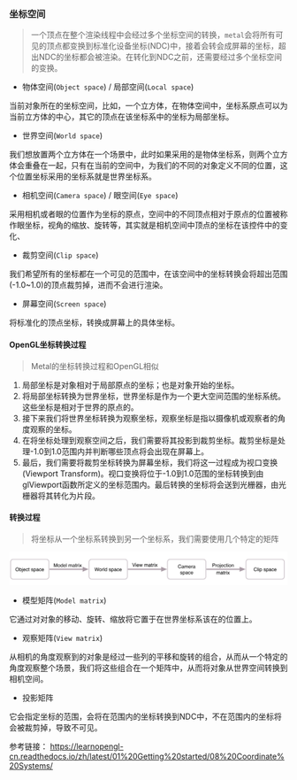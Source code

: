 ### 坐标空间

> 一个顶点在整个渲染线程中会经过多个坐标空间的转换，`metal`会将所有可见的顶点都变换到标准化设备坐标(NDC)中，接着会转会成屏幕的坐标，超出NDC的坐标都会被渲染。在转化到NDC之前，还需要经过多个坐标空间的变换。

* 物体空间(`Object space`) / 局部空间(`Local space`)

当前对象所在的坐标空间，比如，一个立方体，在物体空间中，坐标系原点可以为当前立方体的中心，其它的顶点在该坐标系中的坐标为局部坐标。

* 世界空间(`World space`)

我们想放置两个立方体在一个场景中，此时如果采用的是物体坐标系，则两个立方体会重叠在一起，只有在当前的空间中，为我们的不同的对象定义不同的位置，这个位置坐标采用的坐标系就是世界坐标系。

* 相机空间(`Camera space`) / 眼空间(`Eye space`)

采用相机或者眼的位置作为坐标的原点，空间中的不同顶点相对于原点的位置被称作眼坐标，视角的缩放、旋转等，其实就是相机空间中顶点的坐标在该控件中的变化、

* 裁剪空间(`Clip space`)

我们希望所有的坐标都在一个可见的范围中，在该空间中的坐标转换会将超出范围(-1.0~1.0)的顶点裁剪掉，进而不会进行渲染。

* 屏幕空间(`Screen space`)

将标准化的顶点坐标，转换成屏幕上的具体坐标。

#### OpenGL坐标转换过程
> Metal的坐标转换过程和OpenGL相似

1. 局部坐标是对象相对于局部原点的坐标；也是对象开始的坐标。
2. 将局部坐标转换为世界坐标，世界坐标是作为一个更大空间范围的坐标系统。这些坐标是相对于世界的原点的。
3. 接下来我们将世界坐标转换为观察坐标，观察坐标是指以摄像机或观察者的角度观察的坐标。
4. 在将坐标处理到观察空间之后，我们需要将其投影到裁剪坐标。裁剪坐标是处理-1.0到1.0范围内并判断哪些顶点将会出现在屏幕上。
5. 最后，我们需要将裁剪坐标转换为屏幕坐标，我们将这一过程成为视口变换(Viewport Transform)。视口变换将位于-1.0到1.0范围的坐标转换到由glViewport函数所定义的坐标范围内。最后转换的坐标将会送到光栅器，由光栅器将其转化为片段。


#### 转换过程
> 将坐标从一个坐标系转换到另一个坐标系，我们需要使用几个特定的矩阵

![coordinate-space-matrix](Resouces/coordinate-space-matrix.PNG)

* 模型矩阵(`Model matrix`)

它通过对对象的移动、旋转、缩放将它置于在世界坐标系该在的位置上。

* 观察矩阵(`View matrix`)

从相机的角度观察到的对象是经过一些列的平移和旋转的组合，从而从一个特定的角度观察整个场景，我们将这些组合在一个矩阵中，从而将对象从世界空间转换到相机空间。

* 投影矩阵

它会指定坐标的范围，会将在范围内的坐标转换到NDC中，不在范围内的坐标将会被裁剪掉，导致不可见。


参考链接：
https://learnopengl-cn.readthedocs.io/zh/latest/01%20Getting%20started/08%20Coordinate%20Systems/
